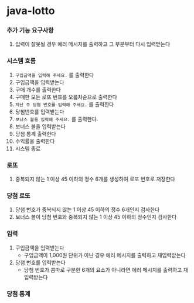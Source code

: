 # java-lotto

### 추가 기능 요구사항
1. 입력이 잘못될 경우 에러 메시지를 출력하고 그 부분부터 다시 입력받는다

### 시스템 흐름
1. `구입금액을 입력해 주세요.` 를 출력한다
2.  구입금액을 입력받는다
3.  구매 개수를 출력한다
4.  구매한 모든 로또 번호를 오름차순으로 출력한다
5. `지난 주 당첨 번호를 입력해 주세요.` 를 출력한다
6. 당첨번호를 입력받는다
7. `보너스 볼을 입력해 주세요.` 를 출력한다.
8. 보너스 볼을 입력받는다
9. 당첨 통계 출력한다
10. 수익률을 출력한다
11. 시스템 종료

### 로또
1. 중복되지 않는 1 이상 45 이하의 정수 6개를 생성하여 로또 번호로 저장한다

### 당첨 로또
1. 당첨 번호가 중복되지 않는 1 이상 45 이하의 정수 6개인지 검사한다
2. 보너스 볼이 당첨 번호와 중복되지 않는 1 이상 45 이하의 정수인지 검사한다

### 입력
1. 구입금액을 입력받는다 
   - 구입금액이 1,000원 단위가 아닌 경우 에러 메시지를 출력하고 재입력받는다
2. 당첨 번호를 입력받는다
    - 당첨 번호가 콤마로 구분한 6개의 요소가 아니라면 에러 메시지를 출력하고 재입력받는다

### 당첨 통계